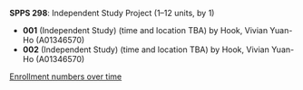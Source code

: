 **SPPS 298**: Independent Study Project (1–12 units, by 1)

- **001** (Independent Study) (time and location TBA) by Hook, Vivian Yuan-Ho (A01346570)
- **002** (Independent Study) (time and location TBA) by Hook, Vivian Yuan-Ho (A01346570)

[Enrollment numbers over time](./SPPS298.tsv)
